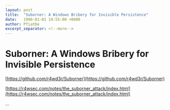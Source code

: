 ```yaml
---
layout: post
title:  "Suborner: A Windows Bribery for Invisible Persistence"
date:   1990-01-01 19:55:00 +0000
author: PfiatDe
excerpt_separator: <!--more-->
---
```


# Suborner: A Windows Bribery for Invisible Persistence

[https://github.com/r4wd3r/Suborner](https://github.com/r4wd3r/Suborner)

[https://r4wsec.com/notes/the_suborner_attack/index.html](https://r4wsec.com/notes/the_suborner_attack/index.html)

...
<!--more-->
